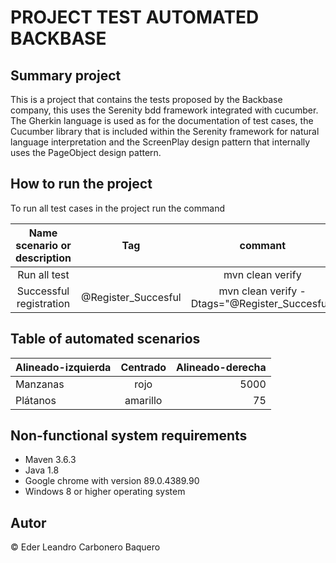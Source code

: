 PROJECT TEST AUTOMATED BACKBASE
===============================

Summary project
-------------------------------
This is a project that contains the tests proposed by the Backbase company, this uses the Serenity bdd framework integrated with cucumber. The Gherkin language is used as for the documentation of test cases, the Cucumber library that is included within the Serenity framework for natural language interpretation and the ScreenPlay design pattern that internally uses the PageObject design pattern.




How to run the project
--------------
To run all test cases in the project run the command

|Name scenario or description |Tag|commant|
|:-------:|:-------:|:-------:|
|Run all test||mvn clean verify|
|Successful registration|@Register_Succesful|mvn clean verify -Dtags="@Register_Succesful"|


Table of automated scenarios
--------------

| Alineado-izquierda | Centrado | Alineado-derecha |
| :-------- | :-------: | --------: |
| Manzanas | rojo | 5000 |
| Plátanos | amarillo | 75 |

Non-functional system requirements
--------------
- Maven 3.6.3
- Java 1.8
- Google chrome with version 89.0.4389.90
- Windows 8 or higher operating system


Autor
------------
&copy; Eder Leandro Carbonero Baquero
